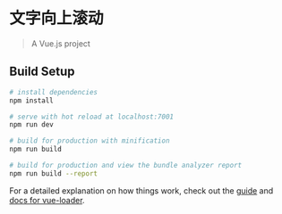 # 文字向上滚动

> A Vue.js project

## Build Setup

``` bash
# install dependencies
npm install

# serve with hot reload at localhost:7001
npm run dev

# build for production with minification
npm run build

# build for production and view the bundle analyzer report
npm run build --report
```

For a detailed explanation on how things work, check out the [guide](http://vuejs-templates.github.io/webpack/) and [docs for vue-loader](http://vuejs.github.io/vue-loader).
